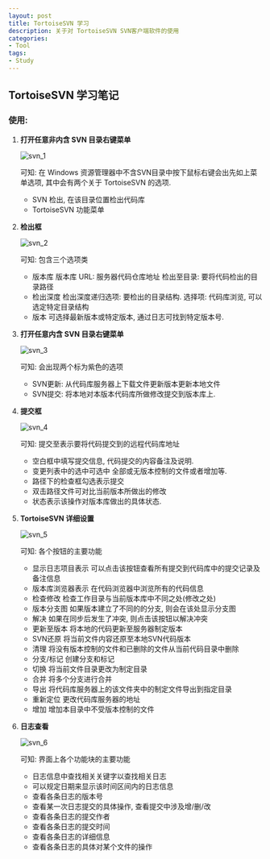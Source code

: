```yaml
---
layout: post
title: TortoiseSVN 学习
description: 关于对 TortoiseSVN SVN客户端软件的使用
categories:
- Tool
tags:
- Study
---
```


## TortoiseSVN 学习笔记

### 使用:

1. __打开任意非内含 SVN 目录右键菜单__

	![svn_1][svn_1]

    可知: 在 Windows 资源管理器中不含SVN目录中按下鼠标右键会出先如上菜单选项, 其中会有两个关于 TortoiseSVN 的选项.
	+ SVN 检出, 在该目录位置检出代码库
	+ TortoiseSVN 功能菜单

2. __检出框__

    ![svn_2][svn_2]

	可知: 包含三个选项类
	+ 版本库
	版本库 URL: 服务器代码仓库地址
	检出至目录: 要将代码检出的目录路径
	+ 检出深度
	检出深度递归选项: 要检出的目录结构.
	选择项: 代码库浏览, 可以选定特定目录结构
	+ 版本
	可选择最新版本或特定版本, 通过日志可找到特定版本号.

3. __打开任意内含 SVN 目录右键菜单__

    ![svn_3][svn_3]

    可知:	会出现两个标为紫色的选项
	+ SVN更新: 从代码库服务器上下载文件更新版本更新本地文件
	+ SVN提交: 将本地对本版本代码库所做修改提交到版本库上.

4. __提交框__

	![svn_4][svn_4]

    可知:	提交至表示要将代码提交到的远程代码库地址
	+ 空白框中填写提交信息, 代码提交的内容备注及说明.
	+ 变更列表中的选中可选中 全部或无版本控制的文件或者增加等.
	+ 路径下的检查框勾选表示提交
	+ 双击路径文件可对比当前版本所做出的修改
	+ 状态表示该操作对版本库做出的具体状态.

5. __TortoiseSVN 详细设置__

	![svn_5][svn_5]

	可知: 各个按钮的主要功能
    + 显示日志项目表示
	可以点击该按钮查看所有提交到代码库中的提交记录及备注信息
	+ 版本库浏览器表示
	在代码浏览器中浏览所有的代码信息
	+ 检查修改
	检查工作目录与当前版本库中不同之处(修改之处)
	+ 版本分支图
	如果版本建立了不同的的分支, 则会在该处显示分支图
	+ 解决
	如果在同步后发生了冲突, 则点击该按钮以解决冲突
	+ 更新至版本
	将本地的代码更新至服务器制定版本
	+ SVN还原
	将当前文件内容还原至本地SVN代码版本
	+ 清理
	将没有版本控制的文件和已删除的文件从当前代码目录中删除	
	+ 分支/标记
	创建分支和标记
	+ 切换
	将当前文件目录更改为制定目录
	+ 合并
	将多个分支进行合并
	+ 导出
	将代码库服务器上的该文件夹中的制定文件导出到指定目录
	+ 重新定位
	更改代码库服务器的地址
	+ 增加
	增加本目录中不受版本控制的文件

6. __日志查看__

	![svn_6][svn_6]

    可知: 界面上各个功能块的主要功能
    + 日志信息中查找相关关键字以查找相关日志
	+ 可以规定日期来显示该时间区间内的日志信息
	+ 查看各条日志的版本号
	+ 查看某一次日志提交的具体操作, 查看提交中涉及增/删/改
	+ 查看各条日志的提交作者
	+ 查看各条日志的提交时间
	+ 查看各条日志的详细信息
	+ 查看各条日志的具体对某个文件的操作

[svn_1]:/image/20140820/svn_1.png
[svn_2]:/image/20140820/svn_2.png
[svn_3]:/image/20140820/svn_3.png
[svn_4]:/image/20140820/svn_4.png
[svn_5]:/image/20140820/svn_5.png
[svn_6]:/image/20140820/svn_6.png

